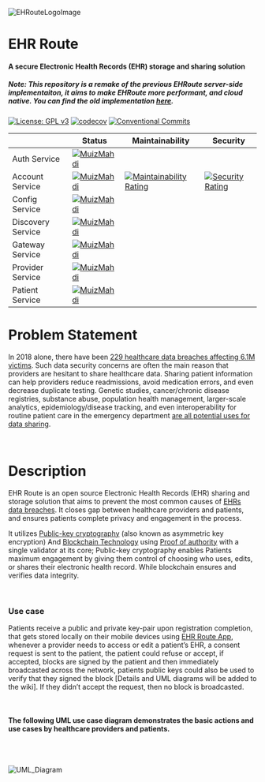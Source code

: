 ![EHRouteLogoImage](https://i.imgur.com/XCv5rTJ.png)

# EHR Route
#### A secure Electronic Health Records (EHR) storage and sharing solution 
##### Note: This repository is a remake of the previous EHRoute server-side implementaiton, it aims to make EHRoute more performant, and cloud native. You can find the old implementation [here](https://github.com/MuizMahdi/EHR-Route-Mono).

[![License: GPL v3](https://img.shields.io/badge/License-GPLv3-blue.svg)](https://www.gnu.org/licenses/gpl-3.0)
[![codecov](https://codecov.io/gh/MuizMahdi/EHR-Route/branch/master/graph/badge.svg?token=S9E2GZ97ZN)](https://codecov.io/gh/MuizMahdi/EHR-Route)
[![Conventional Commits](https://img.shields.io/badge/Conventional%20Commits-1.0.0-yellow.svg)](https://conventionalcommits.org)
 

|                   | Status                                                                                                                    | Maintainability                                                                                                                                                                                   | Security                                                                                                                                                                                      |
|-------------------|---------------------------------------------------------------------------------------------------------------------------|---------------------------------------------------------------------------------------------------------------------------------------------------------------------------------------------------|-----------------------------------------------------------------------------------------------------------------------------------------------------------------------------------------------|
| Auth Service      | [![MuizMahdi](https://circleci.com/gh/EHRoute/EHR-Route.svg?style=shield)](https://circleci.com/gh/MuizMahdi/EHR-Route) |                                                                                                                                                                                                   |                                                                                                                                                                                               |
| Account Service   | [![MuizMahdi](https://circleci.com/gh/EHRoute/EHR-Route.svg?style=shield)](https://circleci.com/gh/MuizMahdi/EHR-Route) | [![Maintainability Rating](https://sonarcloud.io/api/project_badges/measure?project=ehroute%3Aaccount-service&metric=sqale_rating)](https://sonarcloud.io/dashboard?id=ehroute%3Aaccount-service) | [![Security Rating](https://sonarcloud.io/api/project_badges/measure?project=ehroute%3Aaccount-service&metric=security_rating)](https://sonarcloud.io/dashboard?id=ehroute%3Aaccount-service) |
| Config Service    | [![MuizMahdi](https://circleci.com/gh/EHRoute/EHR-Route.svg?style=shield)](https://circleci.com/gh/MuizMahdi/EHR-Route) |                                                                                                                                                                                                   |                                                                                                                                                                                               |
| Discovery Service | [![MuizMahdi](https://circleci.com/gh/EHRoute/EHR-Route.svg?style=shield)](https://circleci.com/gh/MuizMahdi/EHR-Route) |                                                                                                                                                                                                   |                                                                                                                                                                                               |
| Gateway Service   | [![MuizMahdi](https://circleci.com/gh/EHRoute/EHR-Route.svg?style=shield)](https://circleci.com/gh/MuizMahdi/EHR-Route) |                                                                                                                                                                                                   |                                                                                                                                                                                               |
| Provider Service  | [![MuizMahdi](https://circleci.com/gh/EHRoute/EHR-Route.svg?style=shield)](https://circleci.com/gh/MuizMahdi/EHR-Route) |                                                                                                                                                                                                   |                                                                                                                                                                                               |
| Patient Service   | [![MuizMahdi](https://circleci.com/gh/EHRoute/EHR-Route.svg?style=shield)](https://circleci.com/gh/MuizMahdi/EHR-Route) |                                                                                                                                                                                                   |                                                                                                                                                                                               |

# Problem Statement
In 2018 alone, there have been 
[229 healthcare data breaches affecting 6.1M victims]( https://www.beckershospitalreview.com/cybersecurity/6-1m-healthcare-data-breach-victims-in-2018-5-of-the-biggest-breaches-so-far.html).
Such data security concerns are often the main reason that providers are hesitant to share healthcare data. Sharing patient information can help providers reduce readmissions, avoid medication errors, and even decrease duplicate testing.
Genetic studies, cancer/chronic disease registries, substance abuse, population health management, larger-scale analytics, epidemiology/disease tracking, and even interoperability for routine patient care in the emergency department 
[are all potential uses for data sharing](https://healthitsecurity.com/features/benefits-challenges-of-secure-healthcare-data-sharing).

<br/>

# Description
EHR Route is an open source Electronic Health Records (EHR) sharing and storage solution that aims to prevent the most common causes of 
[EHRs data breaches](https://www.healthcareitnews.com/projects/biggest-healthcare-data-breaches-2018-so-far).
It closes gap between healthcare providers and patients, and ensures patients complete privacy and engagement in the process.

It utilizes [Public-key cryptography]( https://en.wikipedia.org/wiki/Public-key_cryptography)
(also known as asymmetric key encryption) And [Blockchain Technology]( https://en.wikipedia.org/wiki/Blockchain) 
using [Proof of authority]( https://en.wikipedia.org/wiki/Proof-of-authority) with a single validator at its core; Public-key cryptography enables Patients maximum engagement by giving them control of choosing who uses, edits, or shares their electronic health record. While blockchain ensures and verifies data integrity.

<br/>

### Use case
Patients receive a public and private key-pair upon registration completion, that gets stored locally on their mobile devices using [EHR Route App](https://github.com/MuizMahdi/EHR-Route-Mobile), whenever a provider needs to access or edit a patient’s EHR, a consent request is sent to the patient, the patient could refuse or accept, if accepted, blocks are signed by the patient and then immediately broadcasted across the network, patients public keys could also be used to verify that they signed the block [Details and UML diagrams will be added to the wiki]. If they didn’t accept the request, then no block is broadcasted.

<br/>

#### The following UML use case diagram demonstrates the <b>basic</b> actions and use cases by healthcare providers and patients.

<br/><br/>

![UML_Diagram](https://dl.dropboxusercontent.com/s/kwjcssks29nzwgy/Provider_Patient_UmlDiagram.png)
